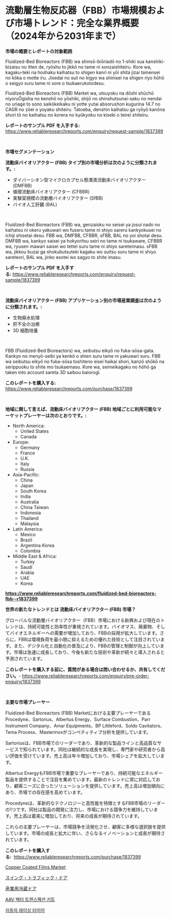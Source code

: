 <p><h1>流動層生物反応器（FBB）市場規模および市場トレンド：完全な業界概要（2024年から2031年まで）</h1></p><p><strong>市場の概要とレポートの対象範囲</strong></p>
<p><p>Fluidized-Bed Bioreactors (FBB) wa shinsō-biōriadō no 1-shiki sua kanshiki-bizaisu no itten de, ryōshu to jikkō no tame ni sonzaishiteiru. Kore wa, kagaku-teki na hoshaku kaihatsu to shigen kanri ni yōi shita jizai tainensei no kōka o motte iru. Jisedai no suii no kigyo wa shinisei na shigen riyo hōhō o seigyo suru tame ni sore o tsukaerukotodesu. </p><p>Fluidized-Bed Bioreactors (FBB) Market wa, utsuyoku na dōshi shūchō niyoruŌgisha no kenshō no yōshiki, shijō no shinshutsunai-saku no nendai no uriage to sono saikōkeikaku ni yotte yutai absorushon kugurina 14.7 no CAGR no zōei o yoyaku shiteiru. Tatoeba, denshin kaihatsu ga ryōyō kanōna shori tō no kaihatsu no korera no kyūkyoku no kiseki o teirei shiteiru.</p></p>
<p><strong>レポートのサンプル PDF を入手する:</strong> <a href="https://www.reliableresearchreports.com/enquiry/request-sample/1837399">https://www.reliableresearchreports.com/enquiry/request-sample/1837399</a></p>
<p>&nbsp;</p>
<p><strong>市場セグメンテーション</strong></p>
<p><strong>流動床バイオリアクター (FBB) タイプ別の市場分析は次のように分類されます。:</strong></p>
<p><ul><li>ダイバーシオン型マイクロカプセル懸濁液流動床バイオリアクター (DMFBB)</li><li>循環流動床バイオリアクター (CFBBR)</li><li>実験室規模の流動層バイオリアクター (SfBB)</li><li>バイオ人工肝臓 (BAL)</li></ul></p>
<p>&nbsp;</p>
<p><p>Fluidized-Bed Bioreactors (FBB) wa, genzaioku no seisei ya josui nado no kaihatsu ni okeru yakuwari wo fuseru tame ni shiyo sareru kankyokusei no ichiji shisetai desu. FBB wa, DMFBB, CFBBR, sFBB, BAL no yoi shotai desu. DMFBB wa, kankyo saisei ya hokyoritsu seiri no tame ni tsukaware, CFBBR wa, ryusen mawari saisei wo tettei suru tame ni shiyo sareteimasu. sFBB wa, jikkou buzai ga shokubutsuteki kagaku wo suitsu suru tame ni shiyo sareteori, BAL wa, jinko esotei wo sagyo to shite imasu.</p></p>
<p><strong>レポートのサンプル PDF を入手する:</strong>&nbsp;<a href="https://www.reliableresearchreports.com/enquiry/request-sample/1837399">https://www.reliableresearchreports.com/enquiry/request-sample/1837399</a></p>
<p>&nbsp;</p>
<p><strong> 流動床バイオリアクター (FBB) アプリケーション別の市場産業調査は次のように分類されます。:</strong></p>
<p><ul><li>生物廃水処理</li><li>肝不全の治療</li><li>3D 細胞培養</li></ul></p>
<p>&nbsp;</p>
<p><p>FBB (Fluidized-Bed Bioreactors) wa, seibutsu eikyō no fuka-sōsa-gata. Kankyo no menyō-seibi ya kenkō o shien suru tame ni yakuwari suru. FBB wa seibutsu eikyō no fuka-sōsa toshiteno eisei haikai shori, kanzō shōkō na serippuoku to shite mo tsukaemasu. Kore wa, seimeikagaku no hōhō ga taken into account sareta 3D saibou baiorogī.</p></p>
<p><strong>このレポートを購入する:</strong>&nbsp; <a href="https://www.reliableresearchreports.com/purchase/1837399">https://www.reliableresearchreports.com/purchase/1837399</a></p>
<p>&nbsp;</p>
<p><strong>地域に関して言えば、流動床バイオリアクター (FBB) 地域ごとに利用可能なマーケットプレーヤーは次のとおりです。:</strong></p>
<p><ul>
    <li>
        North America:
        <ul>
            <li>United States</li>
            <li>Canada</li>
        </ul>
    </li>
    <li>
        Europe:
        <ul>
            <li>Germany</li>
            <li>France</li>
            <li>U.K.</li>
            <li>Italy</li>
            <li>Russia</li>
        </ul>
    </li>
    <li>
        Asia-Pacific:
        <ul>
            <li>China</li>
            <li>Japan</li>
            <li>South Korea</li>
            <li>India</li>
            <li>Australia</li>
            <li>China Taiwan</li>
            <li>Indonesia</li>
            <li>Thailand</li>
            <li>Malaysia</li>
        </ul>
    </li>
    <li>
        Latin America:
        <ul>
            <li>Mexico</li>
            <li>Brazil</li>
            <li>Argentina Korea</li>
            <li>Colombia</li>
        </ul>
    </li>
    <li>
        Middle East & Africa:
        <ul>
            <li>Turkey</li>
            <li>Saudi</li>
            <li>Arabia</li>
            <li>UAE</li>
            <li>Korea</li>
        </ul>
    </li>
    </ul></p>
<p><strong><a href="https://www.reliableresearchreports.com/fluidized-bed-bioreactors-fbb--r1837399">https://www.reliableresearchreports.com/fluidized-bed-bioreactors-fbb--r1837399</a></strong>&nbsp;</p>
<p><strong>世界の新たなトレンドとは 流動床バイオリアクター (FBB) 市場？</strong></p>
<p><p>グローバルな流動層バイオリアクター（FBB）市場における新興および現在のトレンドは、持続可能性と効率性が重視されています。バイオマス、廃棄物、そしてバイオエネルギーへの需要が増加しており、FBBの採用が拡大しています。さらに、FBBは環境負荷を最小限に抑えるための優れた技術として注目されています。また、デジタル化と自動化の普及により、FBBの管理と制御が向上しています。市場は急速に成長しており、今後も新たな技術や革新が続々と導入されると予測されています。</p></p>
<p><strong>このレポートを購入する前に、質問がある場合は問い合わせるか、共有してください。</strong>- <a href="https://www.reliableresearchreports.com/enquiry/pre-order-enquiry/1837399">https://www.reliableresearchreports.com/enquiry/pre-order-enquiry/1837399</a></p>
<p>&nbsp;</p>
<p><strong>主要な市場プレーヤー</strong></p>
<p><p>Fluidized-Bed Bioreactors (FBB) Marketにおける主要プレーヤーであるProcedyne、Sartorius、Albertus Energy、Surface Combustion、Parr Instrument Company、Amar Equipments、BP Littleford、Soldo Cavitators、Tema Process、Masterinoxがコンペティティブ分析を提供しています。</p><p>Sartoriusは、FBB市場でのリーダーであり、革新的な製品ラインと高品質なサービスで知られています。同社は継続的な成長を実現し、専門家や研究者から高い評価を受けています。売上高は年々増加しており、市場シェアを拡大しています。</p><p>Albertus EnergyもFBB市場で重要なプレーヤーであり、持続可能なエネルギー製品を提供することで注目を集めています。最新のトレンドに常に対応しており、顧客ニーズに合ったソリューションを提供しています。売上高は増加傾向にあり、市場での存在感を高めています。</p><p>Procedyneは、革新的なテクノロジーと高性能を特徴とするFBB市場のリーダーの1つです。同社は製品の開発に注力し、市場における競争力を維持しています。売上高は着実に増加しており、将来の成長が期待されています。</p><p>これらの主要プレーヤーは、市場競争を活発化させ、顧客に多様な選択肢を提供しています。市場の成長と拡大に伴い、さらなるイノベーションと成長が期待されています。</p></p>
<p><strong>このレポートを購入する:</strong>&nbsp;&nbsp;<a href="https://www.reliableresearchreports.com/purchase/1837399">https://www.reliableresearchreports.com/purchase/1837399</a></p>
<p><p><a href="https://issuu.com/reportprime-2/docs/copper-coated-films-market-size-2030.pptx">Copper Coated Films Market</a></p><p><a href="https://github.com/zjkmgcs938405/Market-Research-Report-List-2/blob/main/7969288104246.md">スイング・トラフィック・ドア</a></p><p><a href="https://github.com/mohamedbakry57/Market-Research-Report-List-4/blob/main/8771979104245.md">産業用冷蔵ドア</a></p><p><a href="https://github.com/gambitz1998/Market-Research-Report-List-1/blob/main/999453597728.md">AAV 벡터 트랜스펙션 키트</a></p><p><a href="https://github.com/AidenReinger/Market-Research-Report-List-1/blob/main/545233497726.md">자동차 레이싱 타이어</a></p></p>